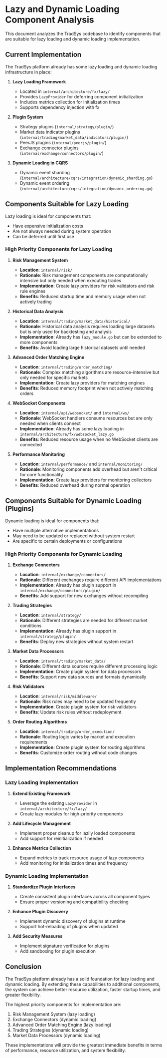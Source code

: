 # Lazy and Dynamic Loading Component Analysis

This document analyzes the TradSys codebase to identify components that are suitable for lazy loading and dynamic loading implementation.

## Current Implementation

The TradSys platform already has some lazy loading and dynamic loading infrastructure in place:

1. **Lazy Loading Framework**
   - Located in `internal/architecture/fx/lazy/`
   - Provides `LazyProvider` for deferring component initialization
   - Includes metrics collection for initialization times
   - Supports dependency injection with fx

2. **Plugin System**
   - Strategy plugins (`internal/strategy/plugin/`)
   - Market data indicator plugins (`internal/trading/market_data/indicators/plugin/`)
   - PeerJS plugins (`internal/peerjs/plugin/`)
   - Exchange connector plugins (`internal/exchange/connectors/plugin/`)

3. **Dynamic Loading in CQRS**
   - Dynamic event sharding (`internal/architecture/cqrs/integration/dynamic_sharding.go`)
   - Dynamic event ordering (`internal/architecture/cqrs/integration/dynamic_ordering.go`)

## Components Suitable for Lazy Loading

Lazy loading is ideal for components that:
- Have expensive initialization costs
- Are not always needed during system operation
- Can be deferred until first use

### High Priority Components for Lazy Loading

1. **Risk Management System**
   - **Location**: `internal/risk/`
   - **Rationale**: Risk management components are computationally intensive but only needed when executing trades
   - **Implementation**: Create lazy providers for risk validators and risk rule engines
   - **Benefits**: Reduced startup time and memory usage when not actively trading

2. **Historical Data Analysis**
   - **Location**: `internal/trading/market_data/historical/`
   - **Rationale**: Historical data analysis requires loading large datasets but is only used for backtesting and analysis
   - **Implementation**: Already has `lazy_module.go` but can be extended to more components
   - **Benefits**: Avoid loading large historical datasets until needed

3. **Advanced Order Matching Engine**
   - **Location**: `internal/trading/order_matching/`
   - **Rationale**: Complex matching algorithms are resource-intensive but only needed for specific markets
   - **Implementation**: Create lazy providers for matching engines
   - **Benefits**: Reduced memory footprint when not actively matching orders

4. **WebSocket Components**
   - **Location**: `internal/api/websocket/` and `internal/ws/`
   - **Rationale**: WebSocket handlers consume resources but are only needed when clients connect
   - **Implementation**: Already has some lazy loading in `internal/architecture/fx/websocket_lazy.go`
   - **Benefits**: Reduced resource usage when no WebSocket clients are connected

5. **Performance Monitoring**
   - **Location**: `internal/performance/` and `internal/monitoring/`
   - **Rationale**: Monitoring components add overhead but aren't critical for core functionality
   - **Implementation**: Create lazy providers for monitoring collectors
   - **Benefits**: Reduced overhead during normal operation

## Components Suitable for Dynamic Loading (Plugins)

Dynamic loading is ideal for components that:
- Have multiple alternative implementations
- May need to be updated or replaced without system restart
- Are specific to certain deployments or configurations

### High Priority Components for Dynamic Loading

1. **Exchange Connectors**
   - **Location**: `internal/exchange/connectors/`
   - **Rationale**: Different exchanges require different API implementations
   - **Implementation**: Already has plugin support in `internal/exchange/connectors/plugin/`
   - **Benefits**: Add support for new exchanges without recompiling

2. **Trading Strategies**
   - **Location**: `internal/strategy/`
   - **Rationale**: Different strategies are needed for different market conditions
   - **Implementation**: Already has plugin support in `internal/strategy/plugin/`
   - **Benefits**: Deploy new strategies without system restart

3. **Market Data Processors**
   - **Location**: `internal/trading/market_data/`
   - **Rationale**: Different data sources require different processing logic
   - **Implementation**: Create plugin system for data processors
   - **Benefits**: Support new data sources and formats dynamically

4. **Risk Validators**
   - **Location**: `internal/risk/middleware/`
   - **Rationale**: Risk rules may need to be updated frequently
   - **Implementation**: Create plugin system for risk validators
   - **Benefits**: Update risk rules without redeployment

5. **Order Routing Algorithms**
   - **Location**: `internal/trading/order_execution/`
   - **Rationale**: Routing logic varies by market and execution requirements
   - **Implementation**: Create plugin system for routing algorithms
   - **Benefits**: Customize order routing without code changes

## Implementation Recommendations

### Lazy Loading Implementation

1. **Extend Existing Framework**
   - Leverage the existing `LazyProvider` in `internal/architecture/fx/lazy/`
   - Create lazy modules for high-priority components

2. **Add Lifecycle Management**
   - Implement proper cleanup for lazily loaded components
   - Add support for reinitialization if needed

3. **Enhance Metrics Collection**
   - Expand metrics to track resource usage of lazy components
   - Add monitoring for initialization times and frequency

### Dynamic Loading Implementation

1. **Standardize Plugin Interfaces**
   - Create consistent plugin interfaces across all component types
   - Ensure proper versioning and compatibility checking

2. **Enhance Plugin Discovery**
   - Implement dynamic discovery of plugins at runtime
   - Support hot-reloading of plugins when updated

3. **Add Security Measures**
   - Implement signature verification for plugins
   - Add sandboxing for plugin execution

## Conclusion

The TradSys platform already has a solid foundation for lazy loading and dynamic loading. By extending these capabilities to additional components, the system can achieve better resource utilization, faster startup times, and greater flexibility.

The highest priority components for implementation are:
1. Risk Management System (lazy loading)
2. Exchange Connectors (dynamic loading)
3. Advanced Order Matching Engine (lazy loading)
4. Trading Strategies (dynamic loading)
5. Market Data Processors (dynamic loading)

These implementations will provide the greatest immediate benefits in terms of performance, resource utilization, and system flexibility.

